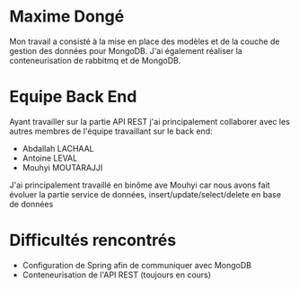 # Maxime Dongé

Mon travail a consisté à la mise en place des modèles et de la couche de gestion des données pour MongoDB.
J'ai également réaliser la conteneurisation de rabbitmq et de MongoDB.

# Equipe Back End

Ayant travailler sur la partie API REST j'ai principalement collaborer avec les autres membres de l'équipe travaillant sur le back end:

- Abdallah LACHAAL
- Antoine LEVAL
- Mouhyi MOUTARAJJI

J'ai principalement travaillé en binôme ave Mouhyi car nous avons fait évoluer la partie service de données, insert/update/select/delete en base de données

# Difficultés rencontrés

- Configuration de Spring afin de communiquer avec MongoDB
- Conteneurisation de l'API REST (toujours en cours)